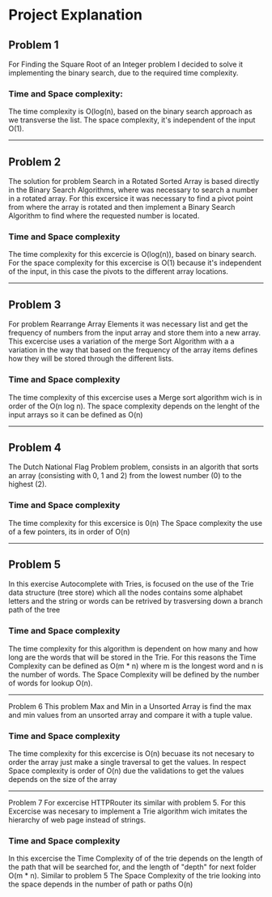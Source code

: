 # Project Explanation

## Problem 1
For Finding the Square Root of an Integer problem I decided to solve it implementing the binary search, due to the required time 
complexity.

### Time and Space complexity:
The  time complexity is O(log(n), based on the binary search approach as we transverse the  list.
The space complexity, it's independent of the input O(1).

----

## Problem 2
The solution for problem Search in a Rotated Sorted Array is based directly in the Binary Search Algorithms, where was necessary to search a number in a rotated array. 
For this excersice it was necessary to find a pivot point from where the array is rotated and then implement a Binary Search Algorithm to find where the requested number is located.

### Time and Space complexity
The time complexity for this excercie is O(log(n)), based on binary search. 
For the space complexity for this excercise is O(1) because it's independent of the input, in this case the pivots to the different array locations.

---

## Problem 3
For problem Rearrange Array Elements it was necessary list and get the frequency of numbers from the input array and store them into a new array. This excercise uses a variation of the merge Sort Algorithm  with a a variation in the way that based on the frequency of the array items defines how they will be stored through the different lists.

### Time and Space complexity 
The time complexity of this excercise uses a Merge sort algorithm wich is in order of the O(n log n).
The space complexity depends on the lenght of the input arrays so it can be defined as O(n)

---
## Problem 4
The Dutch National Flag Problem problem, consists in an algorith that sorts an array (consisting with 0, 1 and 2) from the lowest number (0) to the highest (2).

### Time and Space complexity
The time complexity for this excersice is 0(n)
The Space complexity the use of a few pointers, its in order of O(n)

---
## Problem 5
In this exercise Autocomplete with Tries, is focused on the use of the Trie data structure (tree store) which all the nodes contains some alphabet letters and the string or words can be retrived by trasversing down a branch path of the tree

### Time and Space complexity
The time complexity for this algorithm is dependent on how many and how long are the words that will be stored in the Trie. For this reasons the Time Complexity can be defined as O(m * n) where m is the longest word and n is the number of words.
The Space Complexity will be defined by the number of words for lookup O(n).

---
Problem 6
This problem Max and Min in a Unsorted Array is find the max and min values from an unsorted array and compare it with a tuple value.

### Time and Space complexity
The time complexity  for this excercise is O(n) becuase its not necesary to order the array just make a single traversal to get the values. 
In respect Space complexity is order of O(n) due the validations to get the values depends on the size of the array

---
Problem 7
For excercise HTTPRouter its similar with problem 5. For this Excercise was necesary to implement a Trie algorithm wich imitates the hierarchy of web page  instead of strings.

### Time and Space complexity
In this excercise the Time Complexity of of the trie depends on the length of the path that will be searched for, and the length of "depth" for next folder O(m * n). Similar to problem 5
The Space Complexity of the trie looking into the space depends in the number of path or paths O(n)


